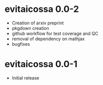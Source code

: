 # evitaicossa 0.0-2

- Creation of arxiv preprint
- pkgdown creation
- github workflow for test coverage and QC
- removal of dependency on mathjax
- bugfixes

# evitaicossa 0.0-1

- Initial release
